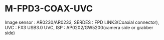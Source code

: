 # M-FPD3-COAX-UVC
Image sensor : AR0230/AR0233, SERDES : FPD LINK3(Coaxial connector), UVC : FX3 USB3.0 UVC, ISP : AP0202/GW5200(camera side or grabber side)

